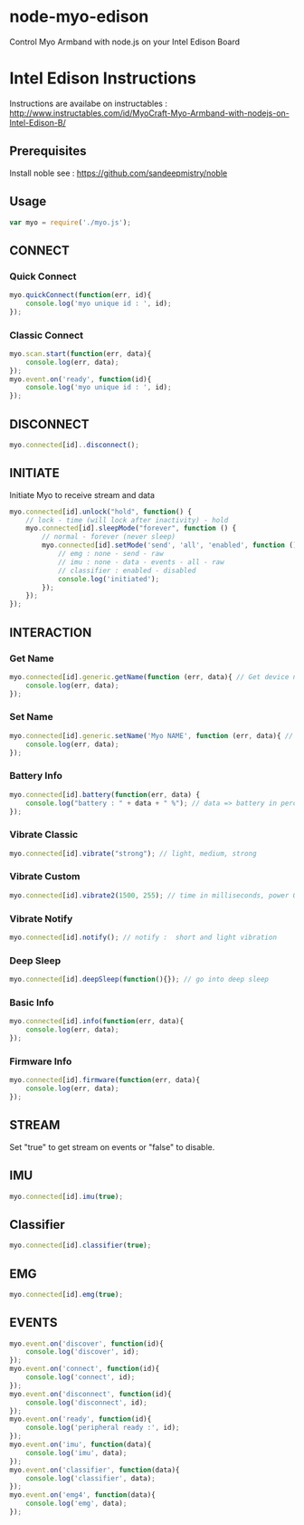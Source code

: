# node-myo-edison
Control Myo Armband with node.js on your Intel Edison Board

# Intel Edison Instructions
Instructions are availabe on instructables :
http://www.instructables.com/id/MyoCraft-Myo-Armband-with-nodejs-on-Intel-Edison-B/


## Prerequisites
Install noble
see : https://github.com/sandeepmistry/noble

## Usage
```javascript
var myo = require('./myo.js');
```

## CONNECT

### Quick Connect
```javascript
myo.quickConnect(function(err, id){
    console.log('myo unique id : ', id);
});
```

### Classic Connect
```javascript
myo.scan.start(function(err, data){
    console.log(err, data);
});
myo.event.on('ready', function(id){
    console.log('myo unique id : ', id);
});
```

## DISCONNECT
```javascript
myo.connected[id]..disconnect();
```

## INITIATE

Initiate Myo to receive stream and data
```javascript
myo.connected[id].unlock("hold", function() {
    // lock - time (will lock after inactivity) - hold
    myo.connected[id].sleepMode("forever", function () {
        // normal - forever (never sleep)
        myo.connected[id].setMode('send', 'all', 'enabled', function () {
            // emg : none - send - raw
            // imu : none - data - events - all - raw
            // classifier : enabled - disabled
            console.log('initiated');
        });
    });
});    
```

## INTERACTION

### Get Name
```javascript
myo.connected[id].generic.getName(function (err, data){ // Get device name
    console.log(err, data);
});
```
### Set Name
```javascript
myo.connected[id].generic.setName('Myo NAME', function (err, data){ // Set device name
    console.log(err, data);
});
```
### Battery Info
```javascript
myo.connected[id].battery(function(err, data) {
    console.log("battery : " + data + " %"); // data => battery in percent
});
```
### Vibrate Classic
```javascript
myo.connected[id].vibrate("strong"); // light, medium, strong
```
### Vibrate Custom
```javascript
myo.connected[id].vibrate2(1500, 255); // time in milliseconds, power 0 - 255
```
### Vibrate Notify
```javascript
myo.connected[id].notify(); // notify :  short and light vibration
```
### Deep Sleep
```javascript
myo.connected[id].deepSleep(function(){}); // go into deep sleep
```
### Basic Info
```javascript
myo.connected[id].info(function(err, data){
    console.log(err, data);
});
```
### Firmware Info
```javascript
myo.connected[id].firmware(function(err, data){
    console.log(err, data);
});
```

## STREAM

Set "true" to get stream on events or "false" to disable.

## IMU
```javascript
myo.connected[id].imu(true);
```
## Classifier
```javascript
myo.connected[id].classifier(true);
```
## EMG
```javascript
myo.connected[id].emg(true);
```

## EVENTS
```javascript
myo.event.on('discover', function(id){
    console.log('discover', id);
});
myo.event.on('connect', function(id){
    console.log('connect', id);
});
myo.event.on('disconnect', function(id){
    console.log('disconnect', id);
});
myo.event.on('ready', function(id){
    console.log('peripheral ready :', id);
});
myo.event.on('imu', function(data){
    console.log('imu', data);
});
myo.event.on('classifier', function(data){
    console.log('classifier', data);
});
myo.event.on('emg4', function(data){
    console.log('emg', data);
});
```
